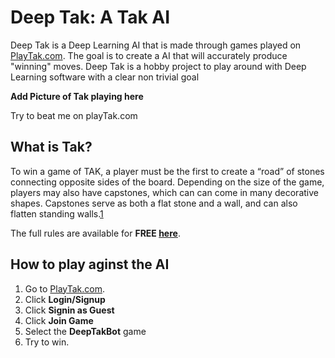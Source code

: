 Deep Tak: A Tak AI
=================

Deep Tak is a Deep Learning AI that is made through games played on [PlayTak.com](https://www.playtak.com/).
The goal is to create a AI that will accurately produce "winning" moves.
Deep Tak is a hobby project to play around with Deep Learning software with a clear non trivial goal


**Add Picture of Tak playing here**


Try to beat me on playTak.com 

What is Tak?
------------
To win a game of TAK, a player must be the first to create a “road” of stones connecting opposite sides of the board.
Depending on the size of the game, players may also have capstones, which can can come in many decorative shapes. Capstones serve as both a flat stone and a wall, and can also flatten standing walls.[1](http://cheapass.com/tak/)

The full rules are available for **FREE [here](http://cheapass.com/wp-content/uploads/2016/05/TakWebRules.pdf)**.

How to play aginst the AI
--------------
1. Go to [PlayTak.com](https://www.playtak.com/).
2. Click **Login/Signup**
3. Click **Signin as Guest**
4. Click **Join Game**
5. Select the **DeepTakBot** game
6. Try to win.
